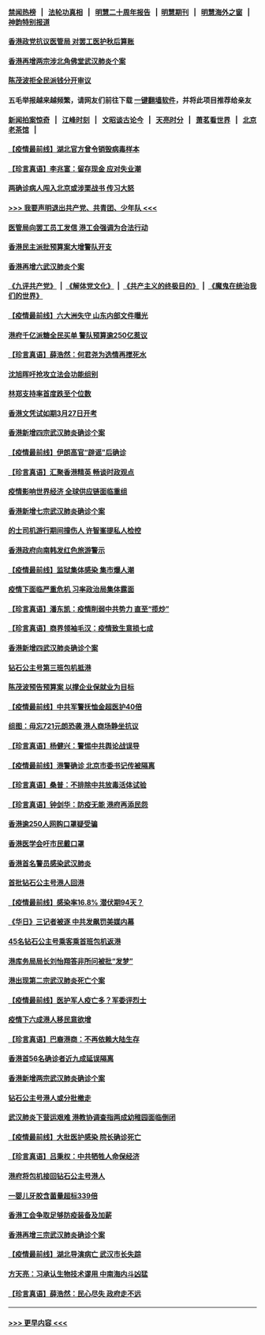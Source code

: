 #### [禁闻热榜](热点新闻.md?=0)  &nbsp;&nbsp;|&nbsp;&nbsp; [法轮功真相](https://github.com/gfw-breaker/truth/blob/master/README.md?=0) &nbsp;&nbsp;|&nbsp;&nbsp; [明慧二十周年报告](https://github.com/gfw-breaker/mh-reports/blob/master/README.md?=0) &nbsp;&nbsp;|&nbsp;&nbsp;[明慧期刊](https://github.com/gfw-breaker/mh-qikan) &nbsp;&nbsp;|&nbsp;&nbsp; [明慧海外之窗](https://github.com/gfw-breaker/mh-news/blob/master/README.md?=0) &nbsp;&nbsp;|&nbsp;&nbsp; [神韵特别报道](https://github.com/gfw-breaker/mh-news/blob/master/shenyun.md?=0)
#### [香港政党抗议医管局 对罢工医护秋后算账](../pages/nsc415/n11901746.md?t=02281331) 
#### [香港再增两宗涉北角佛堂武汉肺炎个案](../pages/nsc415/n11901737.md?t=02281331) 
#### [陈茂波拒全民派钱分开审议](../pages/nsc415/n11901672.md?t=02281331) 
#### 五毛举报越来越频繁，请网友们前往下载 [一键翻墙软件](https://github.com/gfw-breaker/ssr-accounts)，并将此项目推荐给亲友
#### [新闻拍案惊奇](https://github.com/gfw-breaker/banned-news/blob/master/pages/link4.md) &nbsp;&nbsp;|&nbsp;&nbsp; [江峰时刻](https://github.com/gfw-breaker/banned-news/blob/master/pages/link4.md) &nbsp;&nbsp;|&nbsp;&nbsp; [文昭谈古论今](https://github.com/gfw-breaker/banned-news/blob/master/pages/link4.md) &nbsp;&nbsp;|&nbsp;&nbsp; [天亮时分](https://github.com/gfw-breaker/banned-news/blob/master/pages/link4.md) &nbsp;&nbsp;|&nbsp;&nbsp; [萧茗看世界](https://github.com/gfw-breaker/banned-news/blob/master/pages/link4.md) &nbsp;&nbsp;|&nbsp;&nbsp; [北京老茶馆](https://github.com/gfw-breaker/banned-news/blob/master/pages/link4.md) &nbsp;&nbsp;|&nbsp;&nbsp; 
#### [【疫情最前线】湖北官方曾令销毁病毒样本](../pages/nsc415/n11901518.md?t=02281331) 
#### [【珍言真语】李兆富：留存现金 应对失业潮](../pages/nsc415/n11901448.md?t=02281331) 
#### [两确诊病人闯入北京或涉栗战书 传习大怒](../pages/nsc415/n11901180.md?t=02281331) 
#### [>>> 我要声明退出共产党、共青团、少年队 <<<](https://github.com/begood0513/goodnews/blob/master/quit/letter.md) 
#### [医管局向罢工员工发信 港工会强调为合法行动](../pages/nsc415/n11898870.md?t=02281331) 
#### [香港民主派批预算案大增警队开支](../pages/nsc415/n11898813.md?t=02281331) 
#### [香港再增六武汉肺炎个案](../pages/nsc415/n11898843.md?t=02281331) 
#### [《九评共产党》](https://github.com/begood0513/9ping.md/blob/master/README.md) &nbsp;|&nbsp; [《解体党文化》](../../../../jtdwh.md/blob/master/README.md)  &nbsp;|&nbsp; [《共产主义的终极目的》](../../../../gczydzjmd.md/blob/master/README.md) &nbsp;|&nbsp; [《魔鬼在统治我们的世界》](../../../../mgztzwmdsj.md/blob/master/README.md) 
#### [【疫情最前线】六大洲失守 山东内部文件曝光](../pages/nsc415/n11898455.md?t=02281331) 
#### [港府千亿派糖全民买单 警队预算逾250亿惹议](../pages/nsc415/n11898608.md?t=02281331) 
#### [【珍言真语】薛浩然：何君尧为选情再搅死水](../pages/nsc415/n11898269.md?t=02281331) 
#### [沈旭晖吁抢攻立法会功能组别](../pages/nsc415/n11896084.md?t=02281331) 
#### [林郑支持率首度跌至个位数](../pages/nsc415/n11896058.md?t=02281331) 
#### [香港文凭试如期3月27日开考](../pages/nsc415/n11896055.md?t=02281331) 
#### [香港新增四宗武汉肺炎确诊个案](../pages/nsc415/n11896040.md?t=02281331) 
#### [【疫情最前线】伊朗高官“辟谣”后确诊](../pages/nsc415/n11895902.md?t=02281331) 
#### [【珍言真语】汇聚香港精英 畅谈时政观点](../pages/nsc415/n11895733.md?t=02281331) 
#### [疫情影响世界经济 全球供应链面临重组](../pages/nsc415/n11895634.md?t=02281331) 
#### [香港新增七宗武汉肺炎确诊个案](../pages/nsc415/n11893498.md?t=02281331) 
#### [的士司机游行期间撞伤人 许智峯提私人检控](../pages/nsc415/n11893483.md?t=02281331) 
#### [香港政府向南韩发红色旅游警示](../pages/nsc415/n11893398.md?t=02281331) 
#### [【疫情最前线】监狱集体感染 集市爆人潮](../pages/nsc415/n11893181.md?t=02281331) 
#### [疫情下面临严重危机  习率政治局集体露面](../pages/nsc415/n11893305.md?t=02281331) 
#### [【珍言真语】潘东凯：疫情削弱中共势力 直至“揽炒”](../pages/nsc415/n11892866.md?t=02281331) 
#### [【珍言真语】商界领袖毛汉：疫情致生意损七成](../pages/nsc415/n11890348.md?t=02281331) 
#### [香港新增四武汉肺炎确诊个案](../pages/nsc415/n11890610.md?t=02281331) 
#### [钻石公主号第三班包机抵港](../pages/nsc415/n11890645.md?t=02281331) 
#### [陈茂波预告预算案 以撑企业保就业为目标](../pages/nsc415/n11890574.md?t=02281331) 
#### [【疫情最前线】中共军警抚恤金超医护40倍](../pages/nsc415/n11890458.md?t=02281331) 
#### [组图：毋忘721元朗恐袭 港人商场静坐抗议](../pages/nsc415/n11876882.md?t=02281331) 
#### [【珍言真语】杨健兴：警惕中共舆论战误导](../pages/nsc415/n11888131.md?t=02281331) 
#### [【疫情最前线】港警确诊 北京市委书记传被隔离](../pages/nsc415/n11886872.md?t=02281331) 
#### [【珍言真语】桑普：不排除中共放毒活体试验](../pages/nsc415/n11886832.md?t=02281331) 
#### [【珍言真语】钟剑华：防疫无能 港府再添民怨](../pages/nsc415/n11884504.md?t=02281331) 
#### [香港逾250人网购口罩疑受骗](../pages/nsc415/n11884388.md?t=02281331) 
#### [香港医学会吁市民戴口罩](../pages/nsc415/n11884367.md?t=02281331) 
#### [香港首名警员感染武汉肺炎](../pages/nsc415/n11884357.md?t=02281331) 
#### [首批钻石公主号港人回港](../pages/nsc415/n11884333.md?t=02281331) 
#### [【疫情最前线】感染率16.8% 潜伏期94天？](../pages/nsc415/n11884256.md?t=02281331) 
#### [《华日》三记者被逐 中共发飙罚美媒内幕](../pages/nsc415/n11884184.md?t=02281331) 
#### [45名钻石公主号乘客乘首班包机返港](../pages/nsc415/n11881770.md?t=02281331) 
#### [港库务局局长刘怡翔答非所问被批“发梦”](../pages/nsc415/n11881752.md?t=02281331) 
#### [港出现第二宗武汉肺炎死亡个案](../pages/nsc415/n11881736.md?t=02281331) 
#### [【疫情最前线】医护军人疫亡多？军委评烈士](../pages/nsc415/n11881655.md?t=02281331) 
#### [疫情下六成港人移民意欲增](../pages/nsc415/n11881699.md?t=02281331) 
#### [【珍言真语】巴裔港商：不再依赖大陆生存](../pages/nsc415/n11881126.md?t=02281331) 
#### [香港首56名确诊者近九成延误隔离](../pages/nsc415/n11879079.md?t=02281331) 
#### [香港新增两宗武汉肺炎确诊个案](../pages/nsc415/n11879064.md?t=02281331) 
#### [钻石公主号港人或分批撤走](../pages/nsc415/n11879029.md?t=02281331) 
#### [武汉肺炎下营运艰难 港教协调查指两成幼稚园面临倒闭](../pages/nsc415/n11878989.md?t=02281331) 
#### [【疫情最前线】大批医护感染 院长确诊死亡](../pages/nsc415/n11878595.md?t=02281331) 
#### [【珍言真语】吕秉权：中共牺牲人命保经济](../pages/nsc415/n11878390.md?t=02281331) 
#### [港府将包机接回钻石公主号港人](../pages/nsc415/n11876352.md?t=02281331) 
#### [一婴儿牙胶含菌量超标339倍](../pages/nsc415/n11876336.md?t=02281331) 
#### [香港工会争取足够防疫装备及加薪](../pages/nsc415/n11876313.md?t=02281331) 
#### [香港再增三宗武汉肺炎确诊个案](../pages/nsc415/n11876297.md?t=02281331) 
#### [【疫情最前线】湖北导演病亡 武汉市长失踪](../pages/nsc415/n11876272.md?t=02281331) 
#### [方天亮：习承认生物技术谬用 中南海内斗凶猛](../pages/nsc415/n11873679.md?t=02281331) 
#### [【珍言真语】薛浩然：民心尽失 政府走不远](../pages/nsc415/n11875838.md?t=02281331) 

----
#### [ >>> 更早内容 <<< ](../indexes/nsc415-earlier.md)
